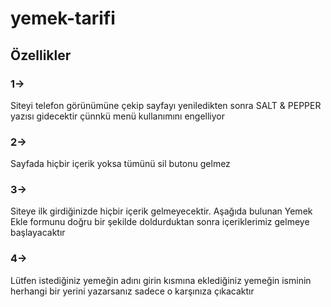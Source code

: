 # yemek-tarifi
## Özellikler
### 1->
Siteyi telefon görünümüne çekip sayfayı yeniledikten sonra SALT & PEPPER yazısı gidecektir çünnkü menü kullanımını engelliyor

### 2->
Sayfada hiçbir içerik yoksa tümünü sil butonu gelmez

### 3->
Siteye ilk girdiğinizde hiçbir içerik gelmeyecektir. Aşağıda bulunan Yemek Ekle formunu doğru bir şekilde doldurduktan sonra içeriklerimiz gelmeye başlayacaktır

### 4->
Lütfen istediğiniz yemeğin adını girin kısmına eklediğiniz yemeğin isminin herhangi bir yerini yazarsanız sadece o karşınıza çıkacaktır
